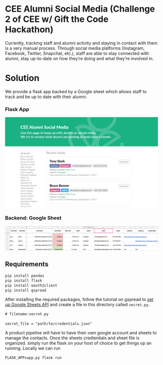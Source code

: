 # CEE Alumni Social Media (Challenge 2 of CEE w/ Gift the Code Hackathon)

Currently, tracking staff and alumni activity and staying in contact with them is a very manual process. 
Through social media platforms (Instagram, Facebook, Twitter, Snapchat, etc.),
staff are able to stay connected with alumni, stay up-to-date on how they’re doing and what they’re involved in.

# Solution

We provide a flask app backed by a Google sheet which allows staff to track and be up to date with their alumni.


### Flask App
![frontend flask app](/static/demo.png)

### Backend: Google Sheet
![backend is a google sheet](/static/demo_sheet.png)

## Requirements

```
pip install pandas
pip install flask
pip install oauth2client
pip install gspread
```

After installing the required packages, follow the tutorial on gspread to [set up Google Sheets API](http://gspread.readthedocs.io/en/latest/oauth2.html)
and create a file in this directory called `secret.py`.

```
# filename:secret.py

secret_file = "path/to/credentials.json"
```

A product pipeline will have to have their own google account and sheets to manage the contacts. Once the sheets credientials
and sheet file is organized. simply run the flask on your host of choice to get things up an running. Locally we can run

```
FLASK_APP=app.py flask run
```
